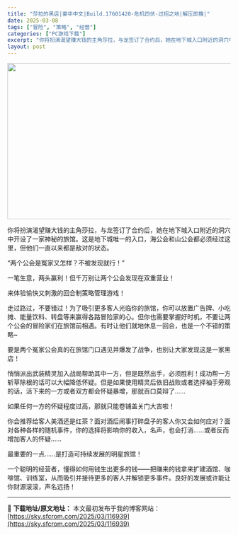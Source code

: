 ```yaml
---
title: "莎拉的黑店|豪华中文|Build.17601420-危机四伏-过招之地|解压即撸|"
date: 2025-03-08
tags: ["冒险", "策略", "经营"]
categories: ["PC游戏下载"]
excerpt: "你将扮演渴望赚大钱的主角莎拉，与龙签订了合约后，她在地下城入口附近的洞穴中开设了一家神秘的旅馆。这是地下城唯一的入口，海公会和山公会都必须经过这里，但他们一直以来都是敌对的状态。 “两个公会是冤家又怎样？不被发现就行！” 一笔生意，两头赢利！但千万别让两个公会发现在双重营业！ 来体验愉快又刺激的回合&hellip;"
layout: post
---
```


<img class="aligncenter size-full wp-image-116917" src="https://sky.sfcrom.com/wp-content/uploads/2025/03/2025030802110369.webp" alt="" width="616" height="353" />

你将扮演渴望赚大钱的主角莎拉，与龙签订了合约后，她在地下城入口附近的洞穴中开设了一家神秘的旅馆。这是地下城唯一的入口，海公会和山公会都必须经过这里，但他们一直以来都是敌对的状态。

“两个公会是冤家又怎样？不被发现就行！”

一笔生意，两头赢利！但千万别让两个公会发现在双重营业！

来体验愉快又刺激的回合制策略管理游戏！

走过路过，不要错过！为了吸引更多客人光临你的旅馆，你可以放置广告牌、小吃摊、能量饮料、转盘等来赢得各路冒险家的心。但你也需要掌握好时机，不要让两个公会的冒险家们在旅馆前相遇。有时让他们就地休息一回合，也是一个不错的策略~

要是两个冤家公会真的在旅馆门口遇见并爆发了战争，也别让大家发现这是一家黑店！

悄悄派出武装精灵加入战局帮助其中一方，但是既然出手，必须胜利！成功帮一方斩草除根的话可以大幅降低怀疑。但是如果使用精灵后依旧战败或者选择袖手旁观的话，活下来的一方或者双方都会怀疑暴增，那就百口莫辩了……

如果任何一方的怀疑程度过高，那就只能卷铺盖关门大吉啦！

你会推荐给客人美酒还是红茶？面对酒后闹事打碎盘子的客人你又会如何应对？面对各种各样的随机事件，你的选择将影响你的收入，名声，也会打消……或者反而增加客人的怀疑……

最重要的一点……是打造可持续发展的明星旅馆！

一个聪明的经营者，懂得如何用钱生出更多的钱——把赚来的钱拿来扩建酒馆、咖啡馆、训练室，从而吸引并接待更多的客人并解锁更多事件。良好的发展或许能让你财源滚滚，声名远扬！

---
📖 **下载地址/原文地址：** 本文最初发布于我的博客网站：[https://sky.sfcrom.com/2025/03/116939](https://sky.sfcrom.com/2025/03/116939)
